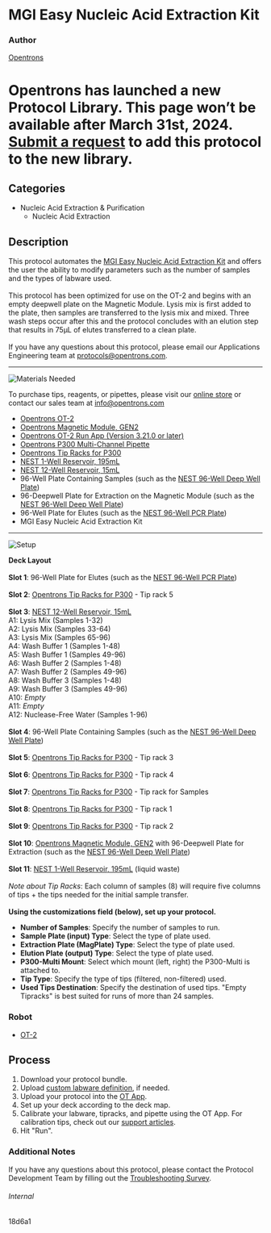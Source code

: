 # MGI Easy Nucleic Acid Extraction Kit

### Author
[Opentrons](https://opentrons.com/)


# Opentrons has launched a new Protocol Library. This page won’t be available after March 31st, 2024. [Submit a request](https://docs.google.com/forms/d/e/1FAIpQLSdYYp9QCKow4nn0KlCVsMS3HX0eJ0N9O7-erajKvcpT0lWbSg/viewform) to add this protocol to the new library.

## Categories
* Nucleic Acid Extraction & Purification
	* Nucleic Acid Extraction


## Description
This protocol automates the [MGI Easy Nucleic Acid Extraction Kit](https://en.mgitech.cn/Uploads/Temp/file/20200416/5e97edc3ef00b.pdf) and offers the user the ability to modify parameters such as the number of samples and the types of labware used.</br>
</br>
This protocol has been optimized for use on the OT-2 and begins with an empty deepwell plate on the Magnetic Module. Lysis mix is first added to the plate, then samples are transferred to the lysis mix and mixed. Three wash steps occur after this and the protocol concludes with an elution step that results in 75µL of elutes transferred to a clean plate.
</br>
</br>
If you have any questions about this protocol, please email our Applications Engineering team at [protocols@opentrons.com](mailto:protocols@opentrons.com).

---
![Materials Needed](https://s3.amazonaws.com/opentrons-protocol-library-website/custom-README-images/001-General+Headings/materials.png)

To purchase tips, reagents, or pipettes, please visit our [online store](https://shop.opentrons.com/) or contact our sales team at [info@opentrons.com](mailto:info@opentrons.com)

* [Opentrons OT-2](https://shop.opentrons.com/collections/ot-2-robot/products/ot-2)
* [Opentrons Magnetic Module, GEN2](https://shop.opentrons.com/collections/hardware-modules/products/magdeck)
* [Opentrons OT-2 Run App (Version 3.21.0 or later)](https://opentrons.com/ot-app/)
* [Opentrons P300 Multi-Channel Pipette](https://shop.opentrons.com/collections/ot-2-robot/products/8-channel-electronic-pipette)
* [Opentrons Tip Racks for P300](https://shop.opentrons.com/collections/opentrons-tips)
* [NEST 1-Well Reservoir, 195mL](https://shop.opentrons.com/collections/verified-labware/products/nest-1-well-reservoir-195-ml)
* [NEST 12-Well Reservoir, 15mL](https://shop.opentrons.com/collections/verified-labware/products/nest-12-well-reservoir-15-ml)
* 96-Well Plate Containing Samples (such as the [NEST 96-Well Deep Well Plate](https://labware.opentrons.com/nest_96_wellplate_2ml_deep?category=wellPlate))
* 96-Deepwell Plate for Extraction on the Magnetic Module (such as the [NEST 96-Well Deep Well Plate](https://labware.opentrons.com/nest_96_wellplate_2ml_deep?category=wellPlate))
* 96-Well Plate for Elutes (such as the [NEST 96-Well PCR Plate](https://shop.opentrons.com/collections/verified-labware/products/nest-0-1-ml-96-well-pcr-plate-full-skirt))
* MGI Easy Nucleic Acid Extraction Kit



---
![Setup](https://s3.amazonaws.com/opentrons-protocol-library-website/custom-README-images/001-General+Headings/Setup.png)

**Deck Layout**</br>
</br>
**Slot 1**: 96-Well Plate for Elutes (such as the [NEST 96-Well PCR Plate](https://shop.opentrons.com/collections/verified-labware/products/nest-0-1-ml-96-well-pcr-plate-full-skirt))
</br>
</br>
**Slot 2**: [Opentrons Tip Racks for P300](https://shop.opentrons.com/collections/opentrons-tips) - Tip rack 5
</br>
</br>
**Slot 3**: [NEST 12-Well Reservoir, 15mL](https://shop.opentrons.com/collections/verified-labware/products/nest-12-well-reservoir-15-ml)</br>
A1: Lysis Mix (Samples 1-32)
</br>
A2: Lysis Mix (Samples 33-64)
</br>
A3: Lysis Mix (Samples 65-96)
</br>
A4: Wash Buffer 1 (Samples 1-48)
</br>
A5: Wash Buffer 1 (Samples 49-96)
</br>
A6: Wash Buffer 2 (Samples 1-48)
</br>
A7: Wash Buffer 2 (Samples 49-96)
</br>
A8: Wash Buffer 3 (Samples 1-48)
</br>
A9: Wash Buffer 3 (Samples 49-96)
</br>
A10: *Empty*
</br>
A11: *Empty*
</br>
A12: Nuclease-Free Water (Samples 1-96)
</br>
</br>
**Slot 4**: 96-Well Plate Containing Samples (such as the [NEST 96-Well Deep Well Plate](https://labware.opentrons.com/nest_96_wellplate_2ml_deep?category=wellPlate))
</br>
</br>
**Slot 5**: [Opentrons Tip Racks for P300](https://shop.opentrons.com/collections/opentrons-tips) - Tip rack 3
</br>
</br>
**Slot 6**: [Opentrons Tip Racks for P300](https://shop.opentrons.com/collections/opentrons-tips) - Tip rack 4
</br>
</br>
**Slot 7**: [Opentrons Tip Racks for P300](https://shop.opentrons.com/collections/opentrons-tips) - Tip rack for Samples
</br>
</br>
**Slot 8**: [Opentrons Tip Racks for P300](https://shop.opentrons.com/collections/opentrons-tips) - Tip rack 1
</br>
</br>
**Slot 9**: [Opentrons Tip Racks for P300](https://shop.opentrons.com/collections/opentrons-tips) - Tip rack 2
</br>
</br>
**Slot 10**: [Opentrons Magnetic Module, GEN2](https://shop.opentrons.com/collections/hardware-modules/products/magdeck) with 96-Deepwell Plate for Extraction (such as the [NEST 96-Well Deep Well Plate](https://labware.opentrons.com/nest_96_wellplate_2ml_deep?category=wellPlate))
</br>
</br>
**Slot 11**: [NEST 1-Well Reservoir, 195mL](https://shop.opentrons.com/collections/verified-labware/products/nest-1-well-reservoir-195-ml) (liquid waste)
</br>
</br>
*Note about Tip Racks*: Each column of samples (8) will require five columns of tips + the tips needed for the initial sample transfer. 
</br>
</br>
**Using the customizations field (below), set up your protocol.**
* **Number of Samples**: Specify the number of samples to run.
* **Sample Plate (input) Type**: Select the type of plate used.
* **Extraction Plate (MagPlate) Type**: Select the type of plate used.
* **Elution Plate (output) Type**: Select the type of plate used.
* **P300-Multi Mount**: Select which mount (left, right) the P300-Multi is attached to.
* **Tip Type**: Specify the type of tips (filtered, non-filtered) used.
* **Used Tips Destination**: Specify the destination of used tips. "Empty Tipracks" is best suited for runs of more than 24 samples.




### Robot
* [OT-2](https://opentrons.com/ot-2)

## Process

1. Download your protocol bundle.
2. Upload [custom labware definition](https://support.opentrons.com/en/articles/3136506-using-labware-in-your-protocols), if needed.
3. Upload your protocol into the [OT App](https://opentrons.com/ot-app).
4. Set up your deck according to the deck map.
5. Calibrate your labware, tipracks, and pipette using the OT App. For calibration tips, check out our [support articles](https://support.opentrons.com/en/collections/1559720-guide-for-getting-started-with-the-ot-2).
6. Hit "Run".

### Additional Notes
If you have any questions about this protocol, please contact the Protocol Development Team by filling out the [Troubleshooting Survey](https://protocol-troubleshooting.paperform.co/).

###### Internal
18d6a1
